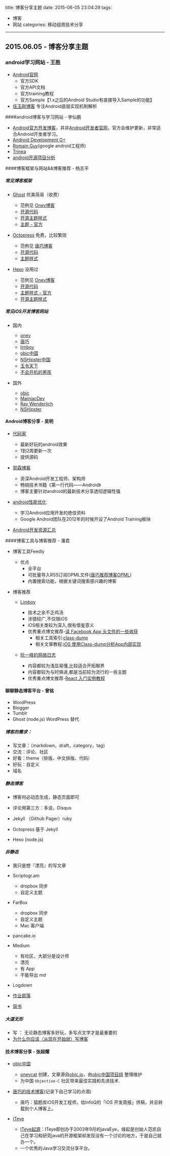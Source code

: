 title: 博客分享主题
date: 2015-06-05 23:04:29
tags:
- 博客
- 网站
categories: 移动组周技术分享

---

## 2015.06.05 - 博客分享主题

### android学习网站 - 王胜

- [Android官网](http://developer.android.com/index.html)
  - 官方SDK
  - 官方API文档
  - 官方training教程
  - 官方Sample【1.x之后的Android Studio有直接导入Sample的功能】
- [任玉刚博客](http://blog.csdn.net/singwhatiwanna/)
  专注Android底层实现机制解析

####android博客与学习网站 - 李仙鹏

- [Android官方开发博客](http://android-developers.blogspot.hk)，并非[Android开发者官网](http://developer.android.com/index.html)，官方会维护更新，非常适合Android开发者学习。
- [Android Development G+](https://plus.google.com/communities/105153134372062985968)
- [Romain Guy](http://www.curious-creature.com/category/android/)(google android工程师)
- [Trinea](http://www.trinea.cn)
- [android开源项目分析](http://www.codekk.com/open-source-project-analysis)

####博客框架与网站&&博客推荐 - 杨志平
##### 常见博客框架

- [Ghost](https://ghost.org) 优美简易（收费）

	- 范例见 [Onev博客](http://onevcat.com)
	- [开源代码](https://github.com/TryGhost/Ghost)
	- [开源主题样式](https://github.com/search?utf8=%E2%9C%93&q=Ghost+theme&type=Repositories&ref=searchresults)
	- [主题 - 官方](http://marketplace.ghost.org/)


- [Octopress](http://octopress.org) 免费，比较繁琐

	- 范例见 [唐巧博客](http://blog.devtang.com)
	- [开源代码](https://github.com/imathis/octopress)
	- [主题样式](https://github.com/search?utf8=%E2%9C%93&q=Octopress+theme&type=Repositories&ref=searchresults)

- [Hexo](http://hexo.io) 没用过

	- 范例见 [Onev博客](http://onevcat.com)
	- [开源代码](https://github.com/search?utf8=%E2%9C%93&q=hexo+theme&type=Repositories&ref=searchresults)
	- [主题样式 - 官方](http://hexo.io/themes/)
	- [开源主题样式](https://github.com/search?utf8=%E2%9C%93&q=hexo+theme&type=Repositories&ref=searchresults)

##### 常见iOS开发博客网站

- 国内
	- [onev](http://onevcat.com/)
	- [唐巧](http://blog.devtang.com/)
	- [limboy](http://limboy.me/)
	- [objc中国](http://objccn.io/)
	- [NSHipster中国](http://nshipster.cn/)
	- [玉令天下 ](http://yulingtianxia.com/)
	- [不会开机的男孩 ](http://studentdeng.github.io/blog/archives/)

- 国外
	- [objc](http://www.objc.io/)
	- [MainiacDev](https://maniacdev.com/)
	- [Ray Wenderlich](http://www.raywenderlich.com/ios-tutorials)
	- [NSHipster](http://nshipster.com/)

####  Android博客分享 - 吴明

   - [代码家](http://blog.daimajia.com)

       - 最新好玩的android效果
       - 1到2周更新一次
       - 提供源码

   - [郭霖博客](http://blog.csdn.net/guolin_blog/)
       - 资深Android开发工程师、架构师
       - 畅销技术书籍《第一行代码——Android》
       - 博客主要针对android的最新技术分享透彻逻辑性强

   - [android性能优化](http://hukai.me/android-training-course-in-chinese/index.html)
       - 学习Android应用开发的绝佳资料
       - Google Android团队在2012年的时候开设了Android Training板块

   - [Android开发资源汇总](http://www.2cto.com/kf/201406/307331.html)

####博客工具与博客推荐 - 潘君

- 博客工具Feedly
	- 优点
		- 全平台
		- 可批量导入RSS订阅OPML文件([唐巧推荐博客OPML](https://raw.githubusercontent.com/tangqiaoboy/iOSBlogCN/master/blogcn.opml))
		- 内置搜索功能，根据关键词搜索感兴趣的博客

- 博客推荐

	- [Limboy](http://limboy.me/)
		- 技术之余不乏鸡汤
		- 涉猎较广,不仅限iOS
		- iOS相关类较为深入,很有借鉴意义
		- 优秀重点博文推荐-[读 Facebook App 头文件的一些收获](http://limboy.me/ios/2014/11/28/facebook-app-headers.html)
			- 相关工具索引:[class-dump](http://stevenygard.com/projects/class-dump/)
			- 相关文章教程:[iOS 使用Class-dump分析App内部实现](http://itony.me/200.html)

	- [阮一峰的网络日志](http://www.ruanyifeng.com/blog/)
		- 内容都较为浅显易懂,比较适合开拓眼界
		- 内容都较为与时俱进,都是当前较为流行的一些主题
		- 优秀重点博文推荐-[React 入门实例教程](http://www.ruanyifeng.com/blog/2015/03/react.html)


#### 聊聊静态博客平台 - 曾铭

- WordPress
- Blogger
- Tumblr
- Ghost (node.js) WordPress 替代

##### 博客的需求：

>
- 写文章：（markdown，draft，category，tag）
- 交流：评论、社区
- 好看：theme（排版、中文排版、代码）
- 好玩：自定义
- 域名



##### 静态博客

>
- 博客何必动态生成，静态页面即可
- 评论用第三方：多说，Disqus

- Jekyll （Github Pager）ruby
- Octopress 基于 Jekyll
- Hexo (node.js)

##### 非静态

>
- 我只是想『漂亮』的写文章

- Scriptogr.am
	- dropbox 同步
	- 自定义主题
- FarBox
	- dropbox 同步
	- 自定义主题
	- Mac 客户端
- pancake.io
- Medium
	- 有社区，大部分是设计师
	- 漂亮
	- 有 App
	- 不能导出 md
- Logdown
- [作业部落](https://www.zybuluo.com/mdeditor)
- [简书](http://www.jianshu.com/)

##### 大道无形

>
- 写 ： 无论静态博客多好玩，多写点文字才是最重要的
- [为什么你应该（从现在开始就）写博客](http://mindhacks.cn/2009/02/15/why-you-should-start-blogging-now/)



#### 技术博客分享 - 张超耀
- [objc中国](http://objccn.io)
	- [onevcat](http://onev.cat) 创建，文章源自[objc.io](http://www.objc.io)，由[objc中国项目组](https://github.com/objccn) 整理维护
	- 为中国 `Objective-C` 社区带来最佳实践和先进技术.


- [唐巧的技术博客](http://www.devtang.com/blog/categories/ios/)(记录下自己学习的点滴)
	- 唐巧：猿题库iOS开发工程师，给InfoQ的「iOS 开发周报」供稿，并且转载到个人博客上。

- [ITeye](http://www.iteye.com)
	- [ITeye起源](http://baike.baidu.com/link?url=bKegOkXpVAHodrvY1dSVwb0m7w3lgHPS4sUfR6kFo27giN181V4BnRlpmHNR9fEbnuXa3BkINVZVMAWAPR94wK)：ITeye即创办于2003年9月的javaEye，缘起是创始人范凯自己在学习和研究java的开源框架却发现没有一个讨论的地方，于是自己就办一个。
	- 一个优秀的Java学习交流分享平台。
